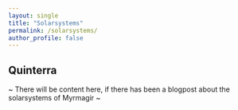 ```yaml
---
layout: single
title: "Solarsystems"
permalink: /solarsystems/
author_profile: false
---
```


## Quinterra

~ There will be content here, if there has been a blogpost about the solarsystems of Myrmagir ~
